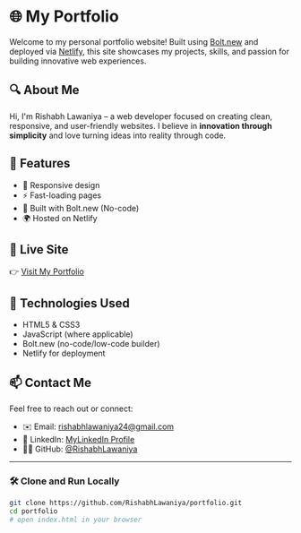 # 🌐 My Portfolio

Welcome to my personal portfolio website! Built using [Bolt.new](https://bolt.new) and deployed via [Netlify](https://www.netlify.com), this site showcases my projects, skills, and passion for building innovative web experiences.

## 🔍 About Me

Hi, I'm Rishabh Lawaniya – a web developer focused on creating clean, responsive, and user-friendly websites. I believe in **innovation through simplicity** and love turning ideas into reality through code.

## 🚀 Features

- 🎨 Responsive design
- ⚡ Fast-loading pages
- 🧠 Built with Bolt.new (No-code)
- 🌍 Hosted on Netlify

## 🔗 Live Site

👉 [Visit My Portfolio](https://your-netlify-url.netlify.app)

## 📁 Technologies Used

- HTML5 & CSS3
- JavaScript (where applicable)
- Bolt.new (no-code/low-code builder)
- Netlify for deployment

## 📫 Contact Me

Feel free to reach out or connect:

- ✉️ Email: [rishabhlawaniya24@gmail.com](rishabhlawaniya24@gmail.com)
- 💼 LinkedIn: [MyLinkedIn Profile](https://linkedin.com/in/rishabhlawaniya)
- 🧑‍💻 GitHub: [@RishabhLawaniya](https://github.com/RishabhLawaniya)

---

### 🛠️ Clone and Run Locally

```bash
git clone https://github.com/RishabhLawaniya/portfolio.git
cd portfolio
# open index.html in your browser
